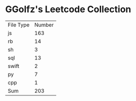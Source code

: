# GGolfz's Leetcode Collection

<table><tr><td>File Type</td><td>Number</td></tr><tr><td>js</td><td>163</td></tr><tr><td>rb</td><td>14</td></tr><tr><td>sh</td><td>3</td></tr><tr><td>sql</td><td>13</td></tr><tr><td>swift</td><td>2</td></tr><tr><td>py</td><td>7</td></tr><tr><td>cpp</td><td>1</td></tr><tr><td>Sum</td><td>203</td></tr></table>